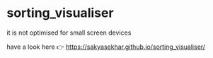 # sorting_visualiser

it is not optimised for small screen devices

have a look here 👉
https://sakyasekhar.github.io/sorting_visualiser/
